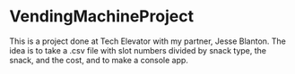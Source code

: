 # VendingMachineProject
This is a project done at Tech Elevator with my partner, Jesse Blanton. The idea is to take a .csv file with slot numbers divided by snack type, the snack, and the cost, and to make a console app. 
